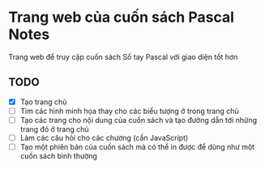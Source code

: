 # Trang web của cuốn sách Pascal Notes
Trang web để truy cập cuốn sách Sổ tay Pascal với giao diện tốt hơn

## TODO
- [x] Tạo trang chủ
- [ ] Tìm các hình minh họa thay cho các biểu tượng ở trong trang chủ
- [ ] Tạo các trang cho nội dung của cuốn sách và tạo đường dẫn tới những trang đó ở trang chủ
- [ ] Làm các câu hỏi cho các chương (cần JavaScript)
- [ ] Tạo một phiên bản của cuốn sách mà có thể in được để dùng như một cuốn sách bình thường
